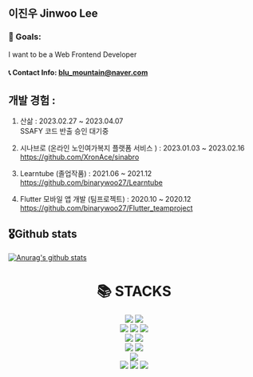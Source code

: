 ##  이진우 Jinwoo Lee 

### 🚩 Goals:  
I want to be a Web Frontend Developer  <br/>

#### 📞 Contact Info: blu_mountain@naver.com <br/>

## 개발 경험 : 
1) 산삶 : 2023.02.27 ~ 2023.04.07 <br/>
SSAFY 코드 반출 승인 대기중

2) 시나브로 (온라인 노인여가복지 플랫폼 서비스 ) : 2023.01.03 ~ 2023.02.16 <br/>
https://github.com/XronAce/sinabro 

3) Learntube (졸업작품) : 2021.06 ~ 2021.12 <br/> 
https://github.com/binarywoo27/Learntube

4) Flutter 모바일 앱 개발 (팀프로젝트) : 2020.10 ~ 2020.12 <br/>
https://github.com/binarywoo27/Flutter_teamproject

## 🎖Github stats
 [![Anurag's github stats](https://github-readme-stats.vercel.app/api?username=binarywoo27)](https://github.com/anuraghazra/github-readme-stats)
<!--
**binarywoo27/binarywoo27** is a ✨ _special_ ✨ repository because its `README.md` (this file) appears on your GitHub profile.

Here are some ideas to get you started:

- 🔭 I’m currently working on ...
- 🌱 I’m currently learning ...
- 👯 I’m looking to collaborate on ...
- 🤔 I’m looking for help with ...
- 💬 Ask me about ...
- 📫 How to reach me: ...
- 😄 Pronouns: ...
- ⚡ Fun fact: ...
-->

<div align=center><h1>📚 STACKS</h1></div> 

<div align=center> 
  <img src="https://img.shields.io/badge/java-007396?style=for-the-badge&logo=java&logoColor=white"> 
  <img src="https://img.shields.io/badge/c++-00599C?style=for-the-badge&logo=c%2B%2B&logoColor=white">
  <br>
  
  <img src="https://img.shields.io/badge/html5-E34F26?style=for-the-badge&logo=html5&logoColor=white"> 
  <img src="https://img.shields.io/badge/css-1572B6?style=for-the-badge&logo=css3&logoColor=white"> 
  <img src="https://img.shields.io/badge/javascript-F7DF1E?style=for-the-badge&logo=javascript&logoColor=black"> 
  <br>
 
  <img src="https://img.shields.io/badge/-ReactJs-61DAFB?logo=react&logoColor=white&style=for-the-badge">
  <img src="https://img.shields.io/badge/Typescript-3178C6?style=for-the-badge&logo=Typescript&logoColor=white">
  <br>
 
  <img src="https://img.shields.io/badge/mariaDB-003545?style=for-the-badge&logo=mariaDB&logoColor=white"> 
  <img src="https://img.shields.io/badge/spring-6DB33F?style=for-the-badge&logo=spring&logoColor=white"> 
  <br>
  
  <img src="https://img.shields.io/badge/bootstrap-7952B3?style=for-the-badge&logo=bootstrap&logoColor=white">
  <br>
  
  <img src="https://img.shields.io/badge/github-181717?style=for-the-badge&logo=github&logoColor=white">
  <img src="https://img.shields.io/badge/git-F05032?style=for-the-badge&logo=git&logoColor=white">
  <img src="https://img.shields.io/badge/jira-067BC2.svg?style=for-the-badge&logo=jira&logoColor=white">
 
  <br>
</div>
